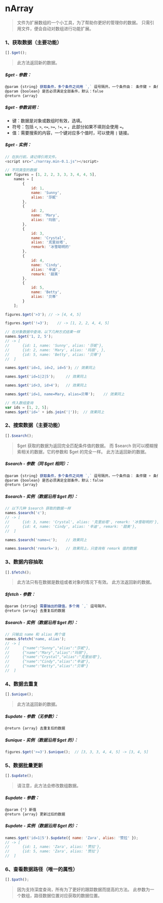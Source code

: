 # nArray
> 文件为扩展数组的一个小工具，为了帮助你更好的管理你的数据。
> 只需引用文件，便会自动对数组进行功能扩展。

### 1、获取数据（主要功能）
```javascript
[].$get();
```
> 此方法返回新的数据。

##### $get - 参数：
```javascript
@param {string} 获取条件，多个条件之间用 `,` 逗号隔开。一个条件由： 条件键 + 条件符号 + 匹配值。
@param {boolean} 是否必须满足全部条件，默认：false
@return {array}
```

##### $get - 参数说明：
* 键：数据是对象或数组时有效，选填。
* 符号：包括 `<`, `>`, `<=`, `>=`, `!=`, `=` ，此部分如果不填则会使用 `=`。
* 值：需要搜索的内容，一个键对应多个值时，可以使用 `|` 链接。

##### $get - 实例：
```javascript
// 在执行前，请记得引用文件。
<script src="./narray.min-0.1.js"></script>

// 不同类型的数据
var figures = [1, 2, 2, 3, 3, 3, 4, 4, 5],
    names = [
		{
			id: 1,
			name: 'Sunny',
			alias: '莎妮'
		},
		{
			id: 2,
			name: 'Mary',
			alias: '玛丽',
		},
		{
			id: 3,
			name: 'Crystal',
			alias: '克里丝塔',
			remark: '冰雪聪明的'
		},
		{
			id: 4,
			name: 'Cindy',
			alias: '辛迪',
			remark: '甜美'
		},
		{
			id: 5,
			name: 'Betty',
			alias: '贝蒂'
		}
    ];

figures.$get('>3');	// -> [4, 4, 5]

figures.$get('!=3');	// -> [1, 2, 2, 4, 4, 5]

// 在对象数据中查询，以下几种方式结果一样
names.$get('1, 2, 5');		
// -> [
//		{id: 1, name: 'Sunny', alias: '莎妮'},
//		{id: 2, name: 'Mary', alias: '玛丽', }, 
//		{id: 5, name: 'Betty', alias: '贝蒂'}
// 	]

names.$get('id=1, id=2, id=5');	// 效果同上

names.$get('id=1|2|5');		// 效果同上

names.$get('id<3, id>4');	// 效果同上

names.$get('id=1, name=Mary, alias=贝蒂');	// 效果同上

// 传入数组查询
var ids = [1, 2, 5];
names.$get('id=' + ids.join('|'));	// 效果同上
```

### 2、搜索数据（主要功能）

```javascript
[].$search();
```
> $get 获取的数据为返回完全匹配条件值的数据。
> 而 $search 则可以模糊搜索相关的数据，它的参数和 $get 的完全一样。
> 此方法返回新的数据。

##### $search - 参数（同 $get 相同）：
```javascript
@param {string} 获取条件，多个条件之间用 `,` 逗号隔开。一个条件由： 条件键 + 条件符号 + 匹配值。
@param {boolean} 是否必须满足全部条件，默认：false
@return {array}
```

##### $search - 实例（数据沿用 $get 的）：
```javascript
// 以下几种 $search 获取的数据一样
names.$search('c');
// -> [
//		{id: 3, name: 'Crystal', alias: '克里丝塔', remark: '冰雪聪明的'}, 
//		{id: 4, name: 'Cindy', alias: '辛迪', remark: '甜美'},
// 	]

names.$search('name=c');	// 效果同上

names.$search('remark=');	// 效果同上，只查询有 remark 值的数据
```

### 3、数据内容抽取

```javascript
[].$fetch();
```
> 此方法只有在数据是数组或者对象的情况下有效。
> 此方法返回新的数据。

##### $fetch - 参数：
```javascript
@param {string} 需要抽出的键值，多个用 `,` 逗号隔开。
@return {array} 去重复后的数据
```

##### $search - 实例（数据沿用 $get 的）：
```javascript
// 只输出 name 和 alias 两个值
names.$fetch('name, alias');
// -> [
//		{"name":"Sunny","alias":"莎妮"},
//		{"name":"Mary","alias":"玛丽"},
//		{"name":"Crystal","alias":"克里丝塔"},
//		{"name":"Cindy","alias":"辛迪"},
//		{"name":"Betty","alias":"贝蒂"}
//	]
```

### 4、数据去重复

```javascript
[].$unique();
```
> 此方法返回新的数据。

##### $update - 参数（无参数）：
```javascript
@return {array} 去重复后的数据
```

##### $unique - 实例（数据沿用 $get 的）：
```javascript
figures.$get('>=3').$unique();  // [3, 3, 3, 4, 4, 5] -> [3, 4, 5]
```

### 5、数据批量更新

```javascript
[].$update();
```
> 请注意，此方法会修改数组数据。

##### $update - 参数：
```javascript
@param {*} 新值
@return {array} 更新过后的数据
```

##### $update - 实例（数据沿用 $get 的）：
```javascript
names.$get('id=1|5').$update({ name: 'Zara', alias: '赞拉' });
// -> [
//		{id: 1, name: 'Zara', alias: '赞拉'},
//		{id: 5, name: 'Zara', alias: '赞拉'}
// 	]
```

### 6、查看数据路径（唯一的属性）

```javascript
[].$path();
```
> 因为支持深度查询，所有为了更好的跟踪数据而提高的方法。
> 此参数为一个数组，路径数据位置对应获取的数据位置。
